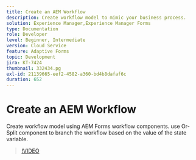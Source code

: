 ```yaml
---
title: Create an AEM Workflow
description: Create workflow model to mimic your business process.
solution: Experience Manager,Experience Manager Forms
type: Documentation
role: Developer
level: Beginner, Intermediate
version: Cloud Service
feature: Adaptive Forms
topic: Development
jira: KT-7424
thumbnail: 332434.pg
exl-id: 21139665-eef2-4582-a360-bd4b8dafaf6c
duration: 652
---
```

# Create an AEM Workflow

Create workflow model using AEM Forms workflow components. use Or-Split component to branch the workflow based on the value of the state variable.

>[!VIDEO](https://video.tv.adobe.com/v/332434?quality=12&learn=on)
